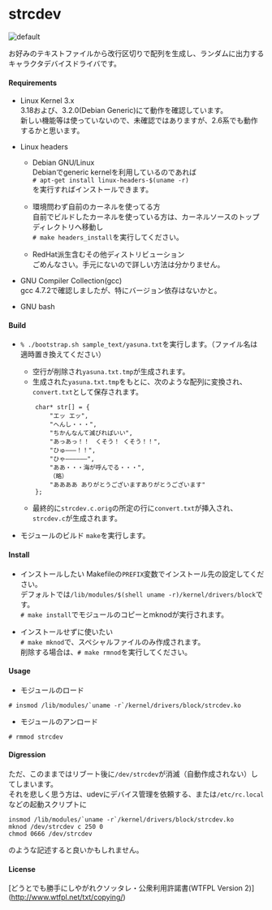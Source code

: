 strcdev
=======
![default](http://41.media.tumblr.com/5e4ee6e035e90d81f798d57a848f0b7d/tumblr_ngwvpbQcPA1u2jamko1_1280.png)   

お好みのテキストファイルから改行区切りで配列を生成し、ランダムに出力するキャラクタデバイスドライバです。	

#### Requirements
* Linux Kernel 3.x  
3.18および、3.2.0(Debian Generic)にて動作を確認しています。		
新しい機能等は使っていないので、未確認ではありますが、2.6系でも動作するかと思います。

* Linux headers   
	* Debian GNU/Linux	
	  Debianでgeneric kernelを利用しているのであれば	  
	  `# apt-get install linux-headers-$(uname -r)`  
	  を実行すればインストールできます。
		
	* 環境問わず自前のカーネルを使ってる方	
		自前でビルドしたカーネルを使っている方は、カーネルソースのトップディレクトリへ移動し	
		`# make headers_install`を実行してください。

	* RedHat派生含むその他ディストリビューション	
		ごめんなさい。手元にないので詳しい方法は分かりません。	
		

* GNU Compiler Collection(gcc)	
	gcc 4.7.2で確認しましたが、特にバージョン依存はないかと。

* GNU bash	

#### Build
* `% ./bootstrap.sh sample_text/yasuna.txt`を実行します。（ファイル名は適時置き換えてください） 
	* 空行が削除され`yasuna.txt.tmp`が生成されます。  
	* 生成された`yasuna.txt.tmp`をもとに、次のような配列に変換され、`convert.txt`として保存されます。
	```
		char* str[] = {
			"エッ エッ",
			"へんし・・・",
			"ちかんなんて滅びればいい",
			"あっあっ！！　くそう！ くそう！！",
			"ひゅ―――！！",
			"ひゃ――――――",
			"ああ・・・海が呼んでる・・・",
			（略）
			"ああああ ありがとうございますありがとうございます"
		};
	```
	* 最終的に`strcdev.c.orig`の所定の行に`convert.txt`が挿入され、`strcdev.c`が生成されます。

* モジュールのビルド	
`make`を実行します。

#### Install	
* インストールしたい	
	Makefileの`PREFIX`変数でインストール先の設定してください。  
	デフォルトでは`/lib/modules/$(shell uname -r)/kernel/drivers/block`です。   
	`# make install`でモジュールのコピーとmknodが実行されます。

* インストールせずに使いたい  
	`# make mknod`で、スペシャルファイルのみ作成されます。	
	削除する場合は、`# make rmnod`を実行してください。

#### Usage
* モジュールのロード  
```
# insmod /lib/modules/`uname -r`/kernel/drivers/block/strcdev.ko
```
* モジュールのアンロード  
```
# rmmod strcdev
```

#### Digression
ただ、このままではリブート後に`/dev/strcdev`が消滅（自動作成されない）してしまいます。     
それを悲しく思う方は、udevにデバイス管理を依頼する、または`/etc/rc.local`などの起動スクリプトに    

```
insmod /lib/modules/`uname -r`/kernel/drivers/block/strcdev.ko
mknod /dev/strcdev c 250 0
chmod 0666 /dev/strcdev
```
のような記述すると良いかもしれません。   

#### License  
[どうとでも勝手にしやがれクソッタレ・公衆利用許諾書(WTFPL Version 2)] (http://www.wtfpl.net/txt/copying/)
